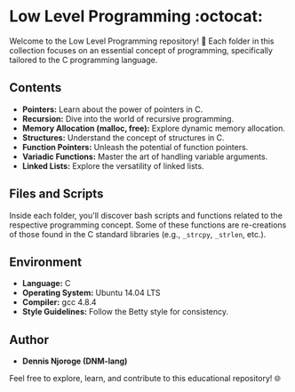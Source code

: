# Low Level Programming :octocat:

Welcome to the Low Level Programming repository! 🚀 Each folder in this collection focuses on an essential concept of programming, specifically tailored to the C programming language.

## Contents

- **Pointers:** Learn about the power of pointers in C.
- **Recursion:** Dive into the world of recursive programming.
- **Memory Allocation (malloc, free):** Explore dynamic memory allocation.
- **Structures:** Understand the concept of structures in C.
- **Function Pointers:** Unleash the potential of function pointers.
- **Variadic Functions:** Master the art of handling variable arguments.
- **Linked Lists:** Explore the versatility of linked lists.

## Files and Scripts

Inside each folder, you'll discover bash scripts and functions related to the respective programming concept. Some of these functions are re-creations of those found in the C standard libraries (e.g., `_strcpy`, `_strlen`, etc.).

## Environment

- **Language:** C
- **Operating System:** Ubuntu 14.04 LTS
- **Compiler:** gcc 4.8.4
- **Style Guidelines:** Follow the Betty style for consistency.

## Author

- **Dennis Njoroge (DNM-lang)**

Feel free to explore, learn, and contribute to this educational repository! 🌐

